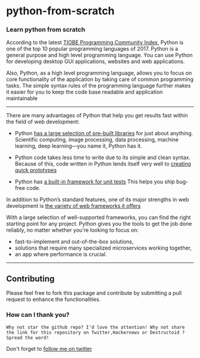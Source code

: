 # python-from-scratch

### Learn python from scratch

According to the latest [TIOBE Programming Community Index](https://www.tiobe.com/tiobe-index/?source=post_page---------------------------),  Python is one of the top 10 popular programming languages of 2017. Python is a general purpose and high level programming language. You can use Python for developing desktop GUI applications, websites and web applications. 

Also, Python, as a high level programming language, allows you to focus on core functionality of the application by taking care of common programming tasks. The simple syntax rules of the programming language further makes it easier for you to keep the code base readable and application maintainable 

--------------------------------------


There are many advantages of Python that help you get results fast within the field of web development:


* Python [has a large selection of pre-built libraries](https://stxnext.com/blog/2018/09/20/most-popular-python-scientific-libraries/)  for just about anything.
Scientific computing, image processing, data processing, machine learning, deep learning—you name it, Python has it.

* Python code takes less time to write due to its simple and clean syntax.
Because of this, code written in Python lends itself very well to [creating quick prototypes](https://stxnext.com/blog/2018/05/08/5x5-5-tips-building-successful-minimum-viable-product-5-weeks/)


* Python has [a built-in framework for unit tests](https://stxnext.com/blog/2018/06/21/measurable-benefits-unit-testing/)
This helps you ship bug-free code.


In addition to Python’s standard features, one of its major strengths in web development is [the variety of web frameworks it offers](https://stxnext.com/blog/2018/09/27/beginners-introduction-python-frameworks/)

With a large selection of well-supported frameworks, you can find the right starting point for any project. Python gives you the tools to get the job done reliably, no matter whether you’re looking to focus on:

* fast-to-implement and out-of-the-box solutions,
* solutions that require many specialized microservices working together,
* an app where performance is crucial.
------------------

## Contributing
 Please feel free to fork this package and contribute by submitting a pull request to enhance the functionalities.
 
 ### How can I thank you?
`Why not star the github repo? I'd love the attention! Why not share the link for this repository on Twitter,Hackernews or Destructoid ? Spread the word!`

Don't forget to [follow me on twitter](https://twitter.com/thecraftman_)


